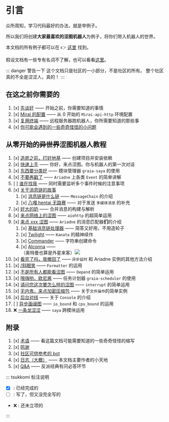 # 引言

众所周知，学习代码最好的办法，就是举例子。

所以我们将创建**大家最喜欢的涩图机器人**为例子，将你们带入机器人的世界。

本文档的所有例子都可以在 :point_right: [这里](https://github.com/GraiaCommunity/EroEroBot) 找到。

假设文档有一些专有名词不了解，也可以看看[这里](/appendix/terms)。

::: danger 警告一下
这个文档只是社区的一小部分，不是社区的所有。
整个社区真的不全是涩涩人，真的！
:::

## 在这之前你需要的

1. [x] [先谈好](/before/QA) —— 开始之前，你需要知道的事情
2. [x] [Mirai 的配置](/before/install_mirai) —— 从 0 开始的 `Mirai-api-http` 环境配置
3. [x] [复用终端](/before/terminal_multiplexer) —— 远程服务器跑机器人，你所需要知道的那些事
4. [x] [你可能会遇到的一些奇奇怪怪的小问题](/before/troubleshooting)

## 从零开始的~~异世界~~涩图机器人教程

1. [x] [造房之前，打好地基](/guide/create_env) —— 创建项目并安装依赖
2. [x] [快速上手](/guide/hello_ero) —— 你好，来点涩图。你与机器人的第一次对话
3. [x] [东西要分类好](/guide/saya) —— 模块管理器 `graia-saya` 的使用
4. [x] [不要再戳了](/guide/other_event) —— `Ariadne` 上各类 `Event` 的简单讲解
5. [ ] [谁在找我](/guide/multi_events) —— 同时需要监听多个事件时候的注意事项
6. [x] [关于消息链的故事](/guide/message_chain)
   1. [x] [消息链是什么链](/guide/message_chain) —— `MessageChain` 的介绍
   2. [x] [八嘎 hentai 无路赛](/guide/multimedia_message) —— 对于发送 `多媒体消息` 的补充
7. [x] [好大的奶](/guide/forward_message) —— 合并消息的构建与解析
8. [x] [来点网络上的涩图](/guide/image_from_internet) —— `aiohttp` 的超简单运用
9. [x] [来点 xxx 涩图](/guide/message_parser/) —— `Ariadne` 的消息匹配器**们**的介绍
   1. [x] [基础消息链处理器](/guide/message_parser/base_parser) —— 简答又好用，不用造轮子
   2. [x] [Twilight](/guide/message_parser/twilight) —— `Kanata` 的精神续作
   3. [x] [Commander](/guide/message_parser/commander) —— 字符串创建命令
   4. [x] [Alconna](/guide/message_parser/alconna) —— <MoreInfo words="外  星  来  客"><div style="background: var(--vp-c-bg);border:3px solid var(--vp-c-brand)">（奥特曼也算是外星来客）<img src="/images/alien.webp" style="vertical-align:top"/></div></MoreInfo>
10. [x] [看完了吗，我撤回了](/guide/recall_message) —— `异步延时` 和 Ariadne 实例的其他方法介绍
11. [x] [/斜眼笑](/guide/formatter) —— `Formatter` 的运用
12. [x] [不是所有人都能看涩图](/guide/depend) —— `Depend` 的简单运用
13. [x] [哦嗨哟，欧尼酱](/guide/scheduler) —— 任务计划器 `graia-scheduler` 的使用
14. [x] [请问您这次要怎么样的涩图](/guide/interrupt_control) —— `interrupt` 的简单运用
15. [x] [无内鬼，来点加密压缩包](/guide/file_operation) —— 关于`文件操作`的简单实例
16. [x] [后台对线](/guide/console) —— 关于 `Console` 的介绍
17. [ ] [异步画~~涩~~图](/guide/async_exec) —— `io_bound` 和 `cpu_bound` 的运用
18. :x: [一条龙涩涩](#从零开始的异世界涩图机器人教程) —— `saya` 跨模块运用

## 附录

1. [x] [术语](/appendix/terms) —— 看这篇文档可能需要知道的一些奇奇怪怪的缩写
2. [x] [鸣谢](/appendix/credit)
3. [x] [社区可供参考的 bot](/appendix/awesome_bot)
4. [x] [日志（大概）](/appendix/inside_story) —— 本文档主要作者的小天地
5. [x] [Q&A](/appendix/QA) —— 反派经典有问必答环节

::: tsukkomi 标注说明

- [x] : 已经完成的
- [ ] : 写了，但又没完全写的
- :x: : 还未立项的

:::
